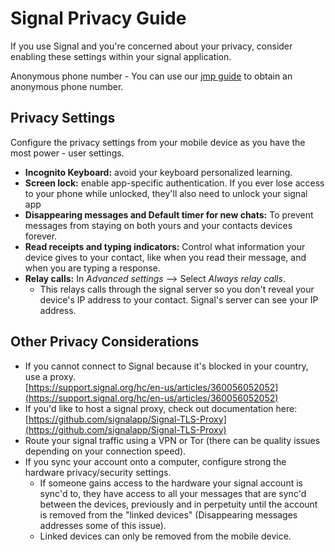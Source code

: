 # Signal Privacy Guide

If you use Signal and you're concerned about your privacy, consider enabling these settings within your signal application.

Anonymous phone number - You can use our [jmp guide](https://wiki.lunardao.net/sip_calls.html) to obtain an anonymous phone number.


## Privacy Settings

Configure the privacy settings from your mobile device as you have the most power - user settings.

- **Incognito Keyboard:** avoid your keyboard personalized learning.
- **Screen lock:** enable app-specific authentication. If you ever lose access to your phone while unlocked, they'll also need to unlock your signal app
- **Disappearing messages and Default timer for new chats:** To prevent messages from staying on both yours and your contacts devices forever.
- **Read receipts and typing indicators:** Control what information your device gives to your contact, like when you read their message, and when you are typing a response.
- **Relay calls:** In *Advanced settings* --> Select *Always relay calls*.  
	- This relays calls through the signal server so you don't reveal your device's IP address to your contact. Signal's server can see your IP address.
	
## Other Privacy Considerations

- If you cannot connect to Signal because it's blocked in your country, use a proxy.  
[https://support.signal.org/hc/en-us/articles/360056052052](https://support.signal.org/hc/en-us/articles/360056052052)
- If you'd like to host a signal proxy, check out documentation here:  
[https://github.com/signalapp/Signal-TLS-Proxy](https://github.com/signalapp/Signal-TLS-Proxy)
- Route your signal traffic using a VPN or Tor (there can be quality issues depending on your connection speed).
- If you sync your account onto a computer, configure strong the hardware privacy/security settings.
	- If someone gains access to the hardware your signal account is sync'd to, they have access to all your messages that are sync'd between the devices, previously and in perpetuity until the account is removed from the "linked devices"  (Disappearing messages addresses some of this issue).
	- Linked devices can only be removed from the mobile device.
